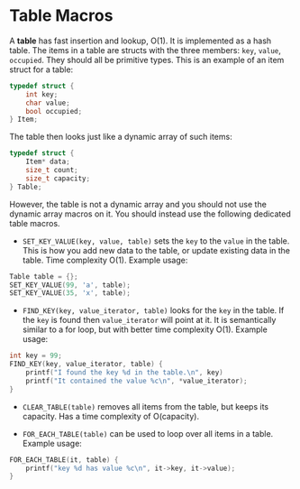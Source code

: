# Table Macros

A **table** has fast insertion and lookup, O(1).
It is implemented as a hash table.
The items in a table are structs with the three members:
`key`, `value`, `occupied`.
They should all be primitive types.
This is an example of an item struct for a table:

```c
typedef struct {
    int key;
    char value;
    bool occupied;
} Item;
```

The table then looks just like a dynamic array of such items:

```c
typedef struct {
    Item* data;
    size_t count;
    size_t capacity;
} Table;
```

However, the table is not a dynamic array and you should not use the dynamic array macros on it. You should instead use the following dedicated table macros.

- `SET_KEY_VALUE(key, value, table)` sets the `key` to the `value` in the table. This is how you add new data to the table, or update existing data in the table. Time complexity O(1). Example usage:

```c
Table table = {};
SET_KEY_VALUE(99, 'a', table);
SET_KEY_VALUE(35, 'x', table);
```

- `FIND_KEY(key, value_iterator, table)` looks for the `key` in the table. If the `key` is found then `value_iterator` will point at it. It is semantically similar to a for loop, but with better time complexity O(1). Example usage:

```c
int key = 99;
FIND_KEY(key, value_iterator, table) {
    printf("I found the key %d in the table.\n", key)
    printf("It contained the value %c\n", *value_iterator);
}
```

- `CLEAR_TABLE(table)` removes all items from the table, but keeps its capacity. Has a time complexity of O(capacity).

- `FOR_EACH_TABLE(table)` can be used to loop over all items in a table. Example usage:

```c
FOR_EACH_TABLE(it, table) {
    printf("key %d has value %c\n", it->key, it->value);
}
```
